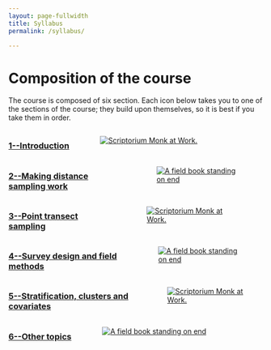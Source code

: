 ```yaml
---
layout: page-fullwidth
title: Syllabus
permalink: /syllabus/

---
```


# Composition of the course

The course is composed of six section.  Each icon below takes you to one of the sections of the course; they build upon themselves, so it is best if you take them in order.

<div class="row">
    <div class="small-6 columns">
        <a href="{{site.baseurl}}/syllabus/Chapter1/"><h3>1--Introduction</h3></a>
        <figure>
            <a href="{{site.baseurl}}/syllabus/Chapter1/">
            <img src="{{site.baseurl}}/images/Koala.jpg" alt="Scriptorium Monk at Work." />
            </a>
        </figure>
    </div>
    <div class="small-6 columns">
        <a href="{{site.baseurl}}/syllabus/Chapter2/"><h3>2--Making distance sampling work</h3></a>
        <figure>
            <a href="{{site.baseurl}}/syllabus/Chapter2/">
            <img src="{{site.baseurl}}/images/Penguins.jpg" alt="A field book standing on end"  />
            </a>
        </figure>
    </div>
</div>


<div class="row">
    <div class="small-6 columns">
        <a href="{{site.baseurl}}/syllabus/Chapter3/"><h3>3--Point transect sampling</h3></a>
        <figure>
            <a href="{{site.baseurl}}/syllabus/Chapter3/">
            <img src="{{site.baseurl}}/images/Tulips.jpg" alt="Scriptorium Monk at Work." />
            </a>
        </figure>
    </div>
    <div class="small-6 columns">
        <a href="{{site.baseurl}}/syllabus/Chapter4/"><h3>4--Survey design and field methods</h3></a>
        <figure>
            <a href="{{site.baseurl}}/syllabus/Chapter4/">
            <img src="{{site.baseurl}}/images/Penguins.jpg" alt="A field book standing on end"  />
            </a>
        </figure>
    </div>
</div>


<div class="row">
    <div class="small-6 columns">
        <a href="{{site.baseurl}}/syllabus/Chapter5/"><h3>5--Stratification, clusters and covariates</h3></a>
        <figure>
            <a href="{{site.baseurl}}/syllabus/Chapter5/">
            <img src="{{site.baseurl}}/images/Koala.jpg" alt="Scriptorium Monk at Work." />
            </a>
        </figure>
    </div>
    <div class="small-6 columns">
        <a href="{{site.baseurl}}/syllabus/Chapter6/"><h3>6--Other topics</h3></a>
        <figure>
            <a href="{{site.baseurl}}/syllabus/Chapter6/">
            <img src="{{site.baseurl}}/images/Tulips.jpg" alt="A field book standing on end"  />
            </a>
        </figure>
    </div>
</div>

